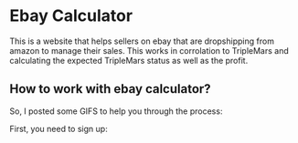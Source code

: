 # Ebay Calculator

This is a website that helps sellers on ebay that are dropshipping from amazon to manage their sales.
This works in corrolation to TripleMars and calculating the expected TripleMars status as well as the profit.

## How to work with ebay calculator?
So, I posted some GIFS to help you through the process:

First, you need to sign up:

